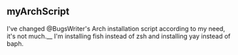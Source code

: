 ## myArchScript

I've changed @BugsWriter's Arch installation script according to my need, it's not much.__
I'm installing fish instead of zsh and installing yay instead of baph.
